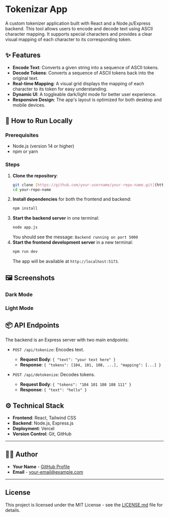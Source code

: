 # Tokenizar App

A custom tokenizer application built with React and a Node.js/Express backend. This tool allows users to encode and decode text using ASCII character mapping. It supports special characters and provides a clear visual mapping of each character to its corresponding token.

## ✨ Features

- **Encode Text**: Converts a given string into a sequence of ASCII tokens.
- **Decode Tokens**: Converts a sequence of ASCII tokens back into the original text.
- **Real-time Mapping**: A visual grid displays the mapping of each character to its token for easy understanding.
- **Dynamic UI**: A toggleable dark/light mode for better user experience.
- **Responsive Design**: The app's layout is optimized for both desktop and mobile devices.

## 🚀 How to Run Locally

### Prerequisites

- Node.js (version 14 or higher)
- npm or yarn

### Steps

1.  **Clone the repository**:
    ```bash
    git clone [https://github.com/your-username/your-repo-name.git](https://github.com/your-username/your-repo-name.git)
    cd your-repo-name
    ```
2.  **Install dependencies** for both the frontend and backend:
    ```bash
    npm install
    ```
3.  **Start the backend server** in one terminal:
    ```bash
    node app.js
    ```
    You should see the message: `Backend running on port 5000`
4.  **Start the frontend development server** in a new terminal:
    ```bash
    npm run dev
    ```
    The app will be available at `http://localhost:5173`.

## 🖼️ Screenshots

### Dark Mode

### Light Mode

## 📦 API Endpoints

The backend is an Express server with two main endpoints:

-   `POST /api/tokenize`: Encodes text.
    -   **Request Body**: `{ "text": "your text here" }`
    -   **Response**: `{ "tokens": [104, 101, 108, ...], "mapping": [...] }`

-   `POST /api/detokenize`: Decodes tokens.
    -   **Request Body**: `{ "tokens": "104 101 108 108 111" }`
    -   **Response**: `{ "text": "hello" }`

## ⚙️ Technical Stack

-   **Frontend**: React, Tailwind CSS
-   **Backend**: Node.js, Express.js
-   **Deployment**: Vercel
-   **Version Control**: Git, GitHub

---

## 👨‍💻 Author

- **Your Name** - [GitHub Profile](https://github.com/your-username)
- **Email** - your-email@example.com

---

## License

This project is licensed under the MIT License - see the [LICENSE.md](LICENSE.md) file for details.